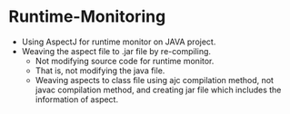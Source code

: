 # Runtime-Monitoring 
- Using AspectJ for runtime monitor on JAVA project.
- Weaving the aspect file to .jar file by re-compiling.
   - Not modifying source code for runtime monitor.
   - That is, not modifying the java file.
   - Weaving aspects to class file using ajc compilation method, not javac compilation method, and creating jar file which includes the information of aspect.
